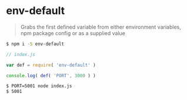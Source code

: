 
# env-default

> Grabs the first defined variable from either environment variables,
> npm package config or as a supplied value

```sh
$ npm i -S env-default
```


```js
// index.js

var def = require( 'env-default' )

console.log( def( 'PORT', 3000 ) )
```

```sh
$ PORT=5001 node index.js
$ 5001
```

